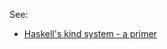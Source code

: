See:
* [Haskell's kind system - a primer](https://diogocastro.com/blog/2018/10/17/haskells-kind-system-a-primer/)